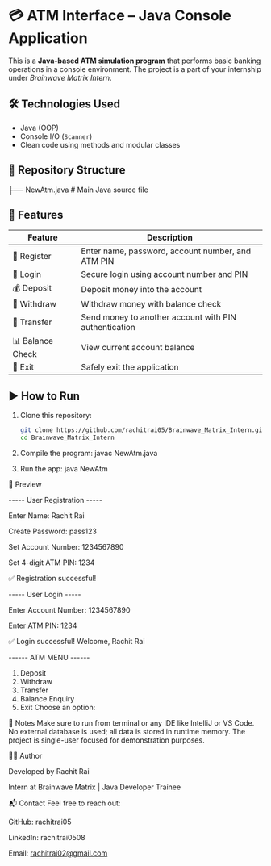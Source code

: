 # 💳 ATM Interface – Java Console Application

This is a **Java-based ATM simulation program** that performs basic banking operations in a console environment. The project is a part of your internship under *Brainwave Matrix Intern*.

## 🛠 Technologies Used
- Java (OOP)
- Console I/O (`Scanner`)
- Clean code using methods and modular classes

## 📁 Repository Structure
├── NewAtm.java # Main Java source file

## 🔐 Features

| Feature         | Description                                      |
|-----------------|--------------------------------------------------|
| 👤 Register     | Enter name, password, account number, and ATM PIN |
| 🔐 Login        | Secure login using account number and PIN        |
| 💰 Deposit      | Deposit money into the account                   |
| 💸 Withdraw     | Withdraw money with balance check                |
| 🔁 Transfer     | Send money to another account with PIN authentication      |
| 📊 Balance Check| View current account balance                     |
| 🚪 Exit         | Safely exit the application                      |


## ▶️ How to Run

1. Clone this repository:
   ```bash
   git clone https://github.com/rachitrai05/Brainwave_Matrix_Intern.git
   cd Brainwave_Matrix_Intern

2. Compile the program:
   javac NewAtm.java
   
3. Run the app:
   java NewAtm

📸 Preview

----- User Registration -----

Enter Name: Rachit Rai

Create Password: pass123

Set Account Number: 1234567890

Set 4-digit ATM PIN: 1234

✅ Registration successful!

----- User Login -----

Enter Account Number: 1234567890

Enter ATM PIN: 1234

✅ Login successful! Welcome, Rachit Rai

------ ATM MENU ------
1. Deposit
2. Withdraw
3. Transfer
4. Balance Enquiry
5. Exit
Choose an option:


📌 Notes
Make sure to run from terminal or any IDE like IntelliJ or VS Code.
No external database is used; all data is stored in runtime memory.
The project is single-user focused for demonstration purposes.

🙋‍♂️ Author

Developed by Rachit Rai

Intern at Brainwave Matrix | Java Developer Trainee

📬 Contact
Feel free to reach out:

GitHub: rachitrai05

LinkedIn: rachitrai0508

Email: rachitrai02@gmail.com
